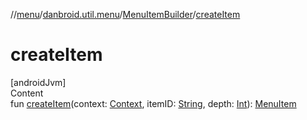 //[menu](../../index.md)/[danbroid.util.menu](../index.md)/[MenuItemBuilder](index.md)/[createItem](create-item.md)



# createItem  
[androidJvm]  
Content  
fun [createItem](create-item.md)(context: [Context](https://developer.android.com/reference/kotlin/android/content/Context.html), itemID: [String](https://kotlinlang.org/api/latest/jvm/stdlib/kotlin/-string/index.html), depth: [Int](https://kotlinlang.org/api/latest/jvm/stdlib/kotlin/-int/index.html)): [MenuItem](../-menu-item/index.md)  




